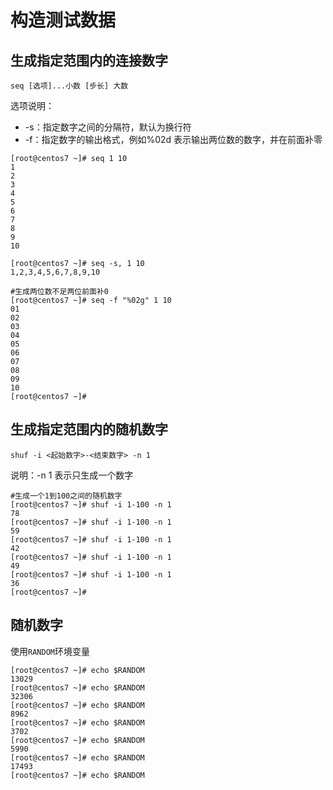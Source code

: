 # 构造测试数据

## 生成指定范围内的连接数字

~~~shell
seq [选项]...小数 [步长] 大数 
~~~

选项说明：

- -s：指定数字之间的分隔符，默认为换行符
- -f：指定数字的输出格式，例如%02d 表示输出两位数的数字，并在前面补零

~~~shell
[root@centos7 ~]# seq 1 10
1
2
3
4
5
6
7
8
9
10

[root@centos7 ~]# seq -s, 1 10
1,2,3,4,5,6,7,8,9,10

#生成两位数不足两位前面补0
[root@centos7 ~]# seq -f "%02g" 1 10
01
02
03
04
05
06
07
08
09
10
[root@centos7 ~]#
~~~

## 生成指定范围内的随机数字

~~~shell
shuf -i <起始数字>-<结束数字> -n 1
~~~

说明：-n 1 表示只生成一个数字

~~~shell
#生成一个1到100之间的随机数字
[root@centos7 ~]# shuf -i 1-100 -n 1
78
[root@centos7 ~]# shuf -i 1-100 -n 1
59
[root@centos7 ~]# shuf -i 1-100 -n 1
42
[root@centos7 ~]# shuf -i 1-100 -n 1
49
[root@centos7 ~]# shuf -i 1-100 -n 1
36
[root@centos7 ~]#
~~~



## 随机数字

使用`RANDOM`环境变量

~~~shell
[root@centos7 ~]# echo $RANDOM
13029
[root@centos7 ~]# echo $RANDOM
32306
[root@centos7 ~]# echo $RANDOM
8962
[root@centos7 ~]# echo $RANDOM
3702
[root@centos7 ~]# echo $RANDOM
5990
[root@centos7 ~]# echo $RANDOM
17493
[root@centos7 ~]# echo $RANDOM
~~~

